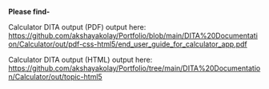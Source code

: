 **Please find-**

Calculator DITA output (PDF) output here:  https://github.com/akshayakolay/Portfolio/blob/main/DITA%20Documentation/Calculator/out/pdf-css-html5/end_user_guide_for_calculator_app.pdf

Calculator DITA output (HTML) output here: https://github.com/akshayakolay/Portfolio/tree/main/DITA%20Documentation/Calculator/out/topic-html5



